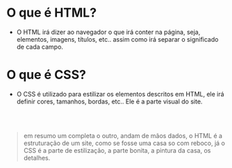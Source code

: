 # O que é HTML?
- O HTML irá dizer ao navegador o que irá conter na página, seja, elementos, imagens, títulos, etc.. assim como irá separar o significado de cada campo.

# O que é CSS?
- O CSS é utilizado para estilizar os elementos descritos em HTML, ele irá definir cores, tamanhos, bordas, etc.. Ele é a parte visual do site.

<br>
<br>

> em resumo um completa o outro, andam de mãos dados, o HTML é a estruturação de um site, como se fosse uma casa so com reboco, já o CSS é a parte de estilização, a parte bonita, a pintura da casa, os detalhes.